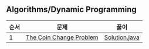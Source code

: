 ## Algorithms/Dynamic Programming
|순서|문제|풀이|
|---|---|---|
|1|[The Coin Change Problem](https://www.hackerrank.com/challenges/coin-change/problem)|[Solution.java](./The%20Coin%20Change%20Problem/Solution.java)|